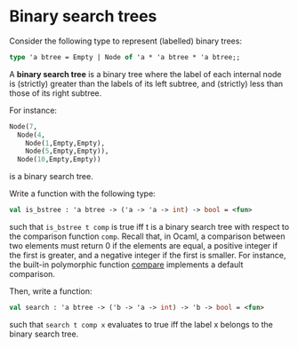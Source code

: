 # Binary search trees

Consider the following type to represent (labelled) binary trees:
```ocaml
type 'a btree = Empty | Node of 'a * 'a btree * 'a btree;;
```

A **binary search tree** is a binary tree where the label of each internal node
is (strictly) greater than the labels of its left subtree, 
and (strictly) less than those of its right subtree.

For instance:
```ocaml
Node(7,
  Node(4,
    Node(1,Empty,Empty),
    Node(5,Empty,Empty)),
  Node(10,Empty,Empty))
```
is a binary search tree.

Write a function with the following type:
```ocaml
val is_bstree : 'a btree -> ('a -> 'a -> int) -> bool = <fun>
```
such that `is_bstree t comp` is true iff t is a binary search tree
with respect to the comparison function `comp`.
Recall that, in Ocaml, a comparison between two elements
must return 0 if the elements are equal, a positive integer
if the first is greater, and a negative integer if the first is smaller.
For instance, the built-in polymorphic function [compare](https://v2.ocaml.org/releases/4.02/htmlman/libref/Pervasives.html) 
implements a default comparison.

Then, write a function:
```ocaml
val search : 'a btree -> ('b -> 'a -> int) -> 'b -> bool = <fun>
```
such that `search t comp x` evaluates to true iff the label x belongs to the binary search tree.

